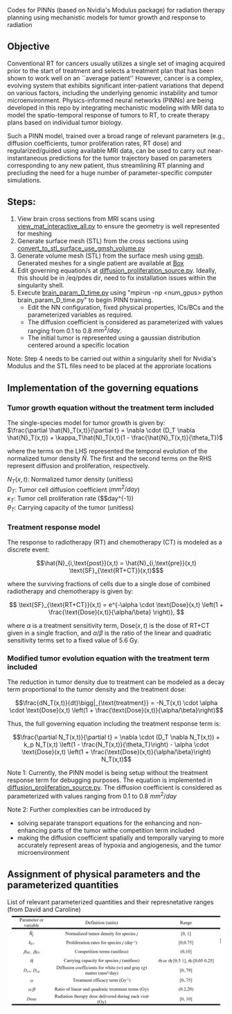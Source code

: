 Codes for PINNs (based on Nvidia's Modulus package) for radiation therapy planning using mechanistic models for tumor growth and response to radiation

## Objective

Conventional RT for cancers usually utilizes a single set of imaging acquired prior to the start of treatment and selects a treatment plan that has been shown to work well 
on an ``average patient'' However, cancer is a complex, evolving system that exhibits
significant inter-patient variations that depend on various factors, 
including the underlying genomic instability and tumor microenvironment. 
Physics-informed neural networks (PINNs) are being developed in this repo by integrating 
mechanistic modeling with MRI data to model the spatio-temporal response of 
tumors to RT, to create therapy plans based on individual tumor biology. 

Such a PINN model, trained over a broad range of relevant parameters 
(e.g., diffusion coefficients, tumor proliferation rates, RT dose) and 
regularized/guided using available MRI data, 
can be used to carry out near-instantaneous predictions for the tumor trajectory 
based on parameters corresponding to any new patient, 
thus streamlining RT planning and precluding the need for a huge number of 
parameter-specific computer simulations.

## Steps:

1. View brain cross sections from MRI scans using [view_mat_interactive_all.py](https://github.com/tnnandi/modulus_radiation_therapy/blob/main/view_mat_interactive_all.py) to ensure the geometry is well represented for meshing
2. Generate surface mesh (STL) from the cross sections using [convert_to_stl_surface_use_gmsh_volume.py](https://github.com/tnnandi/modulus_radiation_therapy/blob/main/convert_to_stl_surface_use_gmsh_volume.py) 
3. Generate volume mesh (STL) from the surface mesh using [gmsh](https://gmsh.info/). Generated meshes for a single patient are available at [Box](https://anl.box.com/s/tlyfb74wyuma0jm4zha8zfrwcspxshlb)
4. Edit governing equation/s at [diffusion_proliferation_source.py](https://github.com/tnnandi/modulus_radiation_therapy/blob/main/modulus-sym/examples/brain_RT/diffusion_proliferation_source.py). Ideally, this should be in /eq/pdes dir, need to fix installation issues within the singularity shell.
4. Execute [brain_param_D_time.py](https://github.com/tnnandi/modulus_radiation_therapy/blob/main/modulus-sym/examples/brain_RT/brain_param_D_time.py) using "mpirun -np <num_gpus> python brain_param_D_time.py" to begin PINN training. 
   - Edit the NN configuration, fixed physical properties, ICs/BCs and the parameterized variables as required.
   - The diffusion coefficient is considered as parameterized with values ranging from 0.1 to 0.8 $mm^2/day$.
   - The initial tumor is represented using a gaussian distribution centered around a specific location 

Note: Step 4 needs to be carried out within a singularity shell for Nvidia's Modulus and the STL files need to be placed at the approriate locations 

## Implementation of the governing equations

### Tumor growth equation without the treatment term included
The single-species model for tumor growth is given by:\
$\frac{\partial \hat{N}_T(x,t)}{\partial t} = \nabla \cdot (D_T \nabla \hat{N}_T(x,t)) + \kappa_T\hat{N}_T(x,t)(1 - \frac{\hat{N}_T(x,t)}{\theta_T})$

where the terms on the LHS represented the temporal evolution of the normalized tumor density $\hat{N}$. The first and the second terms on the RHS represent diffusion and proliferation, respectively. 


${N}_T(x,t)$: Normalized tumor density (unitless) \
$D_T$: Tumor cell diffusion coefficient ($mm^2/day$)\
$\kappa_T$: Tumor cell proliferation rate ($$day^{-1}) \
$\theta_T$: Carrying capacity of the tumor (unitless)

### Treatment response model
The response to radiotherapy (RT) and chemotherapy (CT) is modeled as a discrete event:

```math
\hat{N}_{i,\text{post}}(x,t) = \hat{N}_{i,\text{pre}}(x,t) \text{SF}_{\text{RT+CT}}(x,t)$
```
where the surviving fractions of cells due to a single dose of combined radiotherapy and chemotherapy is given by: 

$$
\text{SF}_{\text{RT+CT}}(x,t) = e^{-\alpha \cdot \text{Dose}(x,t) \left(1 + \frac{\text{Dose}(x,t)}{\alpha/\beta} \right)}, 
$$

where $\alpha$ is a treatment sensitivity term, $\text{Dose}(x,t)$ is the dose of RT+CT given in a single fraction, and $\alpha/\beta$ is the ratio of the linear and quadratic sensitivity terms set to a fixed value of 5.6 Gy.

### Modified tumor evolution equation with the treatment term included

The reduction in tumor density due to treatment can be modeled as a decay term proportional to the tumor density and the treatment dose:
```math
\frac{dN_T(x,t)}{dt}\bigg|_{\text{treatment}} = -N_T(x,t) \cdot \alpha \cdot \text{Dose}(x,t) \left(1 + \frac{\text{Dose}(x,t)}{\alpha/\beta}\right)
```

Thus, the full governing equation including the treatment response term is:

```math
\frac{\partial N_T(x,t)}{\partial t} = \nabla \cdot (D_T \nabla N_T(x,t)) + k_p N_T(x,t) \left(1 - \frac{N_T(x,t)}{\theta_T}\right) - \alpha \cdot \text{Dose}(x,t) \left(1 + \frac{\text{Dose}(x,t)}{\alpha/\beta}\right) N_T(x,t)
```
Note 1: Currently, the PINN model is being setup without the treatment response term for debugging purposes. The equation is implemented in [diffusion_proliferation_source.py](https://github.com/tnnandi/modulus_radiation_therapy/blob/main/modulus-sym/examples/brain_RT/diffusion_proliferation_source.py). The diffusion coefficient is considered as parameterized with values ranging from 0.1 to 0.8 $mm^2/day$

Note 2: Further complexities can be introduced by 
- solving separate transport equations for the enhancing and non-enhancing parts of the tumor withe competition term included 
- making the diffusion coefficient spatially and temporally varying to more accurately represent areas of hypoxia and angiogenesis, and the tumor microenvironment 
## Assignment of physical parameters and the parameterized quantities

List of relevant parameterized quantities and their represnetative ranges (from David and Caroline)
![img.png](img.png)

